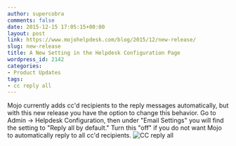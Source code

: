 ```yaml
---
author: supercobra
comments: false
date: 2015-12-15 17:05:15+00:00
layout: post
link: https://www.mojohelpdesk.com/blog/2015/12/new-release/
slug: new-release
title: A New Setting in the Helpdesk Configuration Page
wordpress_id: 2142
categories:
- Product Updates
tags:
- cc reply all
---
```


Mojo currently adds cc'd recipients to the reply messages automatically, but with this new release you have the option to change this behavior. Go to Admin -> Helpdesk Configuration, then under "Email Settings" you will find the setting to "Reply all by default." Turn this "off" if you do not want Mojo to automatically reply to all cc'd recipients.
![CC reply all](http://www.mojohelpdesk.com/blog/wordpress/wp-content/uploads/2015/12/Screen-Shot-2015-12-14-at-3.08.30-PM.png)
